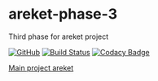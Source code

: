 # areket-phase-3
Third phase for areket project

[![GitHub](https://img.shields.io/github/license/mashape/apistatus.svg)](https://github.com/BurhanH/areket-phase-3/blob/master/LICENSE)
[![Build Status](https://travis-ci.org/BurhanH/areket-phase-3.svg?branch=master)](https://travis-ci.org/BurhanH/areket-phase-3)
[![Codacy Badge](https://api.codacy.com/project/badge/Grade/fc8127a1f7eb481f9f224b79276a3946)](https://www.codacy.com/app/BurhanH/areket-phase-3?utm_source=github.com&amp;utm_medium=referral&amp;utm_content=BurhanH/areket-phase-3&amp;utm_campaign=Badge_Grade)

[Main project areket](https://github.com/BurhanH/areket "areket")
